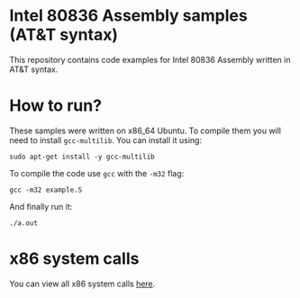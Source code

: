 # Intel 80836 Assembly samples (AT&T syntax)

This repository contains code examples for Intel 80836 Assembly written in AT&T syntax.

# How to run?

These samples were written on x86_64 Ubuntu. To compile them you will need to install `gcc-multilib`. You can install it using:

```
sudo apt-get install -y gcc-multilib
```

To compile the code use `gcc` with the `-m32` flag:

```
gcc -m32 example.S
```

And finally run it:

```
./a.out
```

# x86 system calls

You can view all x86 system calls <a href="https://chromium.googlesource.com/chromiumos/docs/+/master/constants/syscalls.md#x86-32_bit">here</a>.